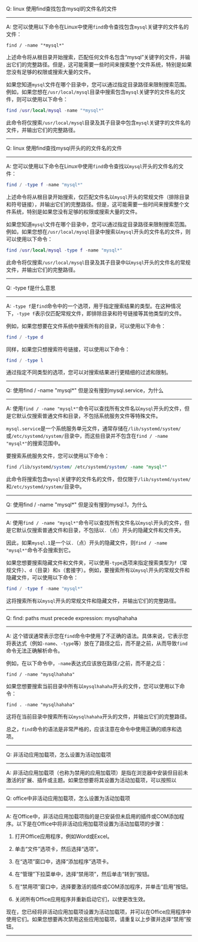 Q: linux 使用find查找包含mysql的文件名的文件

---

A: 您可以使用以下命令在Linux中使用`find`命令查找包含`mysql`关键字的文件名的文件：

```arduino
find / -name "*mysql*"
```

上述命令将从根目录开始搜索，匹配任何文件名包含“mysql”关键字的文件，并输出它们的完整路径。但是，这可能需要一些时间来搜索整个文件系统，特别是如果您没有足够的权限或搜索大量的文件。

如果您知道`mysql`文件在哪个目录中，您可以通过指定目录路径来限制搜索范围。例如，如果您想在`/usr/local/mysql`目录中搜索包含`mysql`关键字的文件名的文件，则可以使用以下命令：

```lua
find /usr/local/mysql -name "*mysql*"
```

此命令将仅搜索`/usr/local/mysql`目录及其子目录中包含`mysql`关键字的文件名的文件，并输出它们的完整路径。

---

Q: linux 使用find查找mysql开头的的文件名的文件

---

A: 您可以使用以下命令在Linux中使用`find`命令查找以`mysql`开头的文件名的文件：

```lua
find / -type f -name "mysql*"
```

上述命令将从根目录开始搜索，仅匹配文件名以`mysql`开头的常规文件（排除目录和符号链接），并输出它们的完整路径。但是，这可能需要一些时间来搜索整个文件系统，特别是如果您没有足够的权限或搜索大量的文件。

如果您知道`mysql`文件在哪个目录中，您可以通过指定目录路径来限制搜索范围。例如，如果您想在`/usr/local/mysql`目录中搜索以`mysql`开头的文件名的文件，则可以使用以下命令：

```lua
find /usr/local/mysql -type f -name "mysql*"
```

此命令将仅搜索`/usr/local/mysql`目录及其子目录中以`mysql`开头的文件名的常规文件，并输出它们的完整路径。

---

Q: \-type f是什么意思

---

A: `-type f`是`find`命令中的一个选项，用于指定搜索结果的类型。在这种情况下，`-type f`表示仅匹配常规文件，即排除目录和符号链接等其他类型的文件。

例如，如果您想要在文件系统中搜索所有的目录，可以使用以下命令：

```lua
find / -type d
```

同样，如果您只想搜索符号链接，可以使用以下命令：

```lua
find / -type l
```

通过指定不同类型的选项，您可以对搜索结果进行更精细的过滤和限制。

---

Q: 使用find / -name "mysql\*" 但是没有搜到mysql.service，为什么

---

A: 使用`find / -name "mysql*"`命令可以查找所有文件名以`mysql`开头的文件，但是它默认仅搜索普通文件和目录，不包括系统服务文件等特殊文件。

`mysql.service`是一个系统服务单元文件，通常存储在`/lib/systemd/system/`或`/etc/systemd/system/`目录中，而这些目录并不包含在`find / -name "mysql*"`的搜索范围中。

要搜索系统服务文件，您可以使用以下命令：

```perl
find /lib/systemd/system/ /etc/systemd/system/ -name "mysql*"
```

此命令将搜索包含`mysql`关键字的文件名的文件，但仅限于`/lib/systemd/system/`和`/etc/systemd/system/`目录中。

---

Q: 使用find / -name "mysql\*" 但是没有搜到mysql.1，为什么

---

A: 使用`find / -name "mysql*"`命令可以查找所有文件名以`mysql`开头的文件，但是它默认仅搜索普通文件和目录，不包括以`.`（点）开头的隐藏文件和文件夹。

因此，如果`mysql.1`是一个以`.`（点）开头的隐藏文件，则`find / -name "mysql*"`命令不会搜索到它。

如果您想要搜索隐藏文件和文件夹，可以使用`-type`选项来指定搜索类型为`f`（常规文件）、`d`（目录）和`s`（套接字）。例如，要搜索所有以`mysql`开头的常规文件和隐藏文件，可以使用以下命令：

```lua
find / -type f -name "mysql*"
```

这将搜索所有以`mysql`开头的常规文件和隐藏文件，并输出它们的完整路径。

---

Q: find: paths must precede expression: mysqlhahaha

---

A: 这个错误通常表示您在`find`命令中使用了不正确的语法。具体来说，它表示您将表达式（例如`-name`、`-type`等）放在了路径之后，而不是之前，从而导致`find`命令无法正确解析命令。

例如，在以下命令中，`-name`表达式应该放在路径`/`之前，而不是之后：

```arduino
find / -name "mysqlhahaha"
```

如果您想要搜索当前目录中所有以`mysqlhahaha`开头的文件，您可以使用以下命令：

```arduino
find . -name "mysqlhahaha"
```

这将在当前目录中搜索所有以`mysqlhahaha`开头的文件，并输出它们的完整路径。

总之，`find`命令的语法是非常严格的，应该注意在命令中使用正确的顺序和选项。

---

Q: 非活动应用加载项，怎么设置为活动加载项

---

A: 非活动应用加载项（也称为禁用的应用加载项）是指在浏览器中安装但目前未激活的扩展、插件或主题。如果您想要将其设置为活动加载项，可以按照以

---

Q: office中非活动应用加载项，怎么设置为活动加载项

---

A: 在Office中，非活动应用加载项指的是已安装但未启用的插件或COM添加程序。以下是在Office中将非活动应用加载项设置为活动加载项的步骤：

1.  打开Office应用程序，例如Word或Excel。
    
2.  单击“文件”选项卡，然后选择“选项”。
    
3.  在“选项”窗口中，选择“添加程序”选项卡。
    
4.  在“管理”下拉菜单中，选择“禁用项”，然后单击“转到”按钮。
    
5.  在“禁用项”窗口中，选择要激活的插件或COM添加程序，并单击“启用”按钮。
    
6.  关闭所有Office应用程序并重新启动它们，以使更改生效。
    

现在，您已经将非活动应用加载项设置为活动加载项，并可以在Office应用程序中使用它们。如果您想要再次禁用这些应用加载项，请重复以上步骤并选择“禁用”按钮。

---


